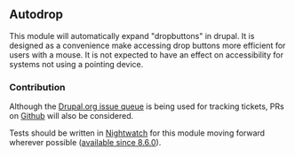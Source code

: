 ## Autodrop

This module will automatically expand "dropbuttons" in drupal. It is
designed as a convenience make accessing drop buttons more efficient for
users with a mouse. It is not expected to have an effect on accessibility
for systems not using a pointing device.

### Contribution

Although the [Drupal.org issue queue](https://www.drupal.org/project/issues/autodrop)
is being used for tracking tickets, PRs on [Github](https://github.com/Jaesin/autodrop)
will also be considered.

Tests should be written in [Nightwatch](https://nightwatchjs.org/) for this
module moving forward wherever possible ([available since 8.6.0](https://www.drupal.org/node/2869825)).
